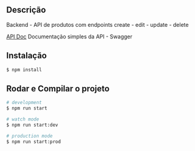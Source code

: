 ## Descrição

Backend - API de produtos com endpoints create - edit - update - delete

[API Doc](http://localhost:3000/api) Documentação simples da API - Swagger

## Instalação

```bash
$ npm install
```

## Rodar e Compilar o projeto

```bash
# development
$ npm run start

# watch mode
$ npm run start:dev

# production mode
$ npm run start:prod
```